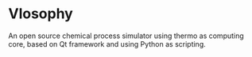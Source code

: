 # Vlosophy

An open source chemical process simulator using thermo as computing core, based on Qt framework and using Python as scripting.

 

 
 
